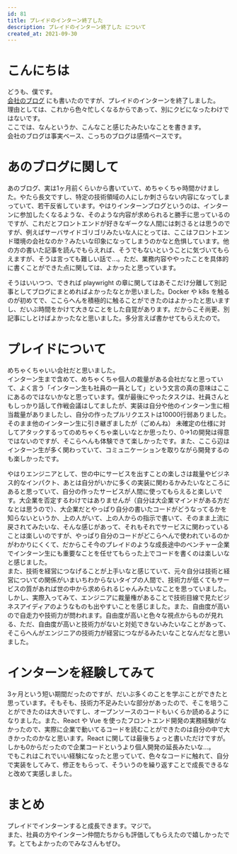 ```yaml
---
id: 81
title: プレイドのインターン終了した
description: プレイドのインターン終了した について
created_at: 2021-09-30
---
```


# こんにちは

どうも、僕です。  
[会社のブログ](https://tech.plaid.co.jp/intern_takurinton/) にも書いたのですが、プレイドのインターンを終了しました。  
理由としては、これから色々忙しくなるからであって、別にクビになったわけではないです。  
ここでは、なんというか、こんなこと感じたみたいなことを書きます。  
会社のブログは事実ベース、こっちのブログは感情ベースです。

# あのブログに関して

あのブログ、実は1ヶ月前くらいから書いていて、めちゃくちゃ時間かけました。やたら長文ですし、特定の技術領域の人にしか刺さらない内容になってしまっていて、若干反省しています。やはりインターンブログというのは、インターンに参加したくなるような、そのような内容が求められると勝手に思っているのですが、これだとフロントエンドが好きなギークな人間には刺さるとは思うのですが、例えばサーバサイドゴリゴリみたいな人にとっては、ここはフロントエンド環境の会社なのか？みたいな印象になってしまうのかなと危惧しています。他の方の書いた記事を読んでもらえれば、そうでもないということに気づいてもらえますが、そうは言っても難しい話で...。ただ、業務内容ややったことを具体的に書くことができた点に関しては、よかったと思っています。  
  
そうはいいつつ、できれば playwright の章に関してはあそこだけ分離して別記事としてブログにまとめればよかったなとか思いました。Docker や k8s を触るのが初めてで、ここらへんを積極的に触ることができたのはよかったと思いますし、だいぶ時間をかけて大きなことをした自覚があります。だからこそ尚更、別記事にしとけばよかったなと思いました。多分言えば書かせてもらえたので。


# プレイドについて

めちゃくちゃいい会社だと思いました。  
インターン生まで含めて、めちゃくちゃ個人の裁量がある会社だなと思っていて、よく言う「インターン生も社員の一員として」という文言の真の意味はここにあるのではないかなと思っています。僕が最後にやったタスクは、社員さんともしっかり話して作戦会議はしてましたが、実装は自分や他のインターン生に相当裁量がありましたし、自分の作ったプルリクエストは10000行弱ありました。そのまま他のインターン生に引き継ぎましたが（ごめんね） 
未確定の仕様に対してアタックするってのめちゃくちゃ楽しいなとか思ったり、0→1の開発は得意ではないのですが、そこらへんも体験できて楽しかったです。また、ここら辺はインターン生が多く関わっていて、コミュニケーションを取りながら開発するのも楽しかったです。
  
  
やはりエンジニアとして、世の中にサービスを出すことの楽しさは裁量やビジネス的なインパクト、あとは自分がいかに多くの実装に関わるかみたいなところにあると思っていて、自分の作ったサービスが人間に使ってもらえると楽しいです。大企業を否定するわけではありませんが（自分は大企業マインドがある方だなとは思うので）、大企業だとやっぱり自分の書いたコードがどうなってるかを知らないというか、上の人がいて、上の人からの指示で書いて、そのまま上流に戻されてみたいな、そんな感じがあって、それもそれでサービスに関わっていることは楽しいのですが、やっぱり自分のコードがどこらへんで使われているのかがわかりにくくて、だからこそ今のプレイドのような成長途中のベンチャー企業でインターン生にも重要なことを任せてもらった上でコードを書くのは楽しいなと感じました。  
また、技術を経営につなげることが上手いなと感じていて、元々自分は技術と経営についての関係がいまいちわからないタイプの人間で、技術力が低くてもサービスの質があれば世の中から求められるじゃんみたいなことを思っていました。しかし、実際入ってみて、エンジニアに裁量権があることで技術目線で見たビジネスアイディアのようなものも出やすいことを感じました。また、自由度が高いので自走力や技術力が問われます。自由度が高いと色々な視点からものが見れる、ただ、自由度が高いと技術力がないと対処できないみたいなことがあって、そこらへんがエンジニアの技術力が経営につながるみたいなことなんだなと思いました。



# インターンを経験してみて

3ヶ月という短い期間だったのですが、だいぶ多くのことを学ぶことができたと思っています。そもそも、技術力不足みたいな部分があったので、そこを培うことができたのは大きいですし、オープンソースのコードもいくらか読めるようになりました。また、React や Vue を使ったフロントエンド開発の実務経験がなかったので、実際に企業で動いてるコードを読むことができたのは自分の中で大きかったのかなと思います。React に関しては最後ちょっと書いただけですが。しかも0からだったので企業コードというより個人開発の延長みたいな...。  
でもこれはこれでいい経験になったと思っていて、色々なコードに触れて、自分で実装をしてみて、修正をもらって、そういうのを繰り返すことで成長できるなと改めて実感しました。  


# まとめ

プレイドでインターンすると成長できます。マジで。  
また、社員の方やインターン仲間たちからも評価してもらえたので嬉しかったです。とてもよかったのでみなさんもぜひ。
